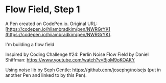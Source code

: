 # Flow Field, Step 1

A Pen created on CodePen.io. Original URL: [https://codepen.io/hiiambradkim/pen/NWRGrYK](https://codepen.io/hiiambradkim/pen/NWRGrYK).

I'm building a flow field

Inspired by Coding Challenge #24: Perlin Noise Flow Field by Daniel Shiffman: https://www.youtube.com/watch?v=BjoM9oKOAKY

Using noise lib by Seph Gentle: https://github.com/josephg/noisejs (put in another Pen and linked to by this Pen).
